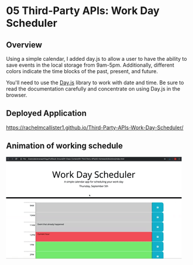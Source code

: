 # 05 Third-Party APIs: Work Day Scheduler

## Overview

Using a simple calendar, I added day.js to allow a user to have the ability to save events in the local storage from 9am-5pm. Additionally, different colors indicate the time blocks of the past, present, and future.

You'll need to use the [Day.js](https://day.js.org/en/) library to work with date and time. Be sure to read the documentation carefully and concentrate on using Day.js in the browser.

## Deployed Application
https://rachelmcallister1.github.io/Third-Party-APIs-Work-Day-Scheduler/ 

## Animation of working schedule
<!-- @TODO: create ticket to review/update image) -->
![A user clicks on slots on the color-coded calendar and edits the events.](./Assets/05-third-party-apis-homework-demo.gif)
